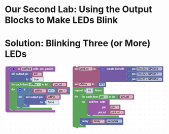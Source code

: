 # Our Second Lab: Using the Output Blocks to Make LEDs Blink

# Solution: Blinking Three (or More) LEDs

![Lab 2 Solution](./img/lab2Challenge.jpg)